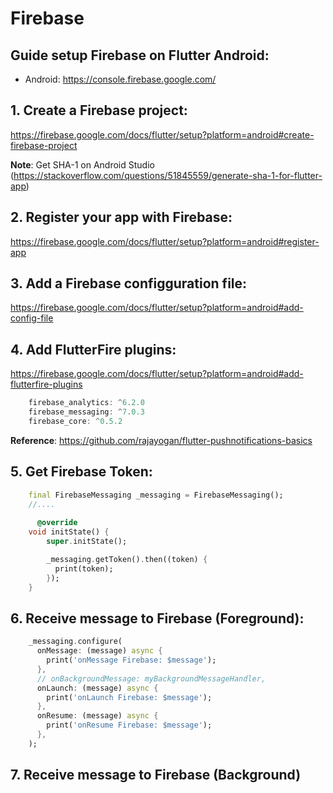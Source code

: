 # Firebase

## Guide setup Firebase on Flutter Android:

- Android: https://console.firebase.google.com/

## 1. Create a Firebase project:

https://firebase.google.com/docs/flutter/setup?platform=android#create-firebase-project

**Note**: Get SHA-1 on Android Studio (https://stackoverflow.com/questions/51845559/generate-sha-1-for-flutter-app)

## 2. Register your app with Firebase:

https://firebase.google.com/docs/flutter/setup?platform=android#register-app

## 3. Add a Firebase configguration file:

https://firebase.google.com/docs/flutter/setup?platform=android#add-config-file

## 4. Add FlutterFire plugins:

https://firebase.google.com/docs/flutter/setup?platform=android#add-flutterfire-plugins

```dart
	firebase_analytics: ^6.2.0
	firebase_messaging: ^7.0.3
	firebase_core: ^0.5.2
```

**Reference**: https://github.com/rajayogan/flutter-pushnotifications-basics

## 5. Get Firebase Token:

```dart
	final FirebaseMessaging _messaging = FirebaseMessaging();
	//....
	
	  @override
	void initState() {
		super.initState();

		_messaging.getToken().then((token) {
		  print(token);
		});
	}
```

## 6. Receive message to Firebase (Foreground):

```dart
	_messaging.configure(
      onMessage: (message) async {
        print('onMessage Firebase: $message');
      },
      // onBackgroundMessage: myBackgroundMessageHandler,
      onLaunch: (message) async {
        print('onLaunch Firebase: $message');
      },
      onResume: (message) async {
        print('onResume Firebase: $message');
      },
    );
```

## 7. Receive message to Firebase (Background)

